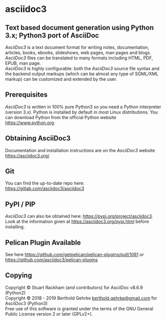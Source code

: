 # asciidoc3
## Text based document generation using Python 3.x; Python3 port of AsciiDoc

*AsciiDoc3* is a text document format for writing notes, documentation, articles, books,
ebooks, slideshows, web pages, man pages and blogs. *AsciiDoc3* files can be translated to many
formats including HTML, PDF, EPUB, man page.<br/>
*AsciiDoc3* is highly configurable: both the *AsciiDoc3* source file syntax and the backend output markups
(which can be almost any type of SGML/XML markup) can be customized and extended by the user.

## Prerequisites
*AsciiDoc3* is written in 100% pure Python3 so you need a Python interpreter (version 3.x). Python is installed by default in most Linux distributions. You can download Python from the official Python website https://www.python.org.

## Obtaining AsciiDoc3
Documentation and installation instructions are on the *AsciiDoc3* website https://asciidoc3.org/

## Git
You can find the up-to-date repo here: https://gitlab.com/asciidoc3/asciidoc3

## PyPI / PIP
*AsciiDoc3* can also be obtained here: https://pypi.org/project/asciidoc3. Look at the information given at https://asciidoc3.org/pypi.html before installing.

## Pelican Plugin Available
See here https://github.com/getpelican/pelican-plugins/pull/1081 or https://github.com/asciidoc3/pelican-plugins

## Copying
Copyright © Stuart Rackham (and contributors) for AsciiDoc v8.6.9 (Python2)<br/>
Copyright © 2018 - 2019 Berthold Gehrke <berthold.gehrke@gmail.com> for AsciiDoc3 (Python3)<br/>
Free use of this software is granted under the terms of the GNU General Public License version 2 or later (GPLv2+).
